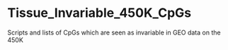 # Tissue_Invariable_450K_CpGs
Scripts and lists of CpGs which are seen as invariable in GEO data on the 450K
